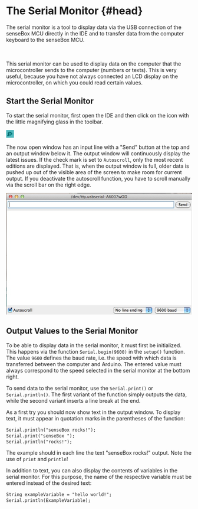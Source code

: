 # The Serial Monitor {#head}

<div class="description">The serial monitor is a tool to display data via the USB connection of the senseBox MCU directly in the IDE and to transfer data from the computer keyboard to the senseBox MCU.
</div>
<div class="line">
    <br>
    <br>
</div>



This serial monitor can be used to display data on the computer that the microcontroller sends to the computer (numbers or texts). This is very useful, because you have not always connected an LCD display on the microcontroller, on which you could read certain values.


## Start the Serial Monitor

To start the serial monitor, first open the IDE and then click on the icon with the little magnifying glass in the toolbar.


![magnifer-symbol](https://github.com/sensebox/resources/raw/master/gitbook_pictures/grundlagen/arduino_magnifying_glass.png)

The now open window has an input line with a "Send" button at the top and an output window below it. The output window will continuously display the latest issues. If the check mark is set to `Autoscroll`, only the most recent editions are displayed. That is, when the output window is full, older data is pushed up out of the visible area of the screen to make room for current output. If you deactivate the autoscroll function, you have to scroll manually via the scroll bar on the right edge.

![serial monitor](https://github.com/sensebox/resources/raw/master/gitbook_pictures/grundlagen/arduino_serial_monitor_mac.jpg)

## Output Values to the Serial Monitor
To be able to display data in the serial monitor, it must first be initialized. This happens via the function  `Serial.begin(9600)` in the `setup()` function.
The value `9600` defines the baud rate, i.e. the speed with which data is transferred between the computer and Arduino. The entered value must always correspond to the speed selected in the serial monitor at the bottom right.


To send data to the serial monitor, use the `Serial.print()` or `Serial.println()`.
The first variant of the function simply outputs the data, while the second variant inserts a line break at the end.



As a first try you should now show text in the output window. To display text, it must appear in quotation marks in the parentheses of the function:

```arduino
Serial.println("senseBox rocks!");
Serial.print("senseBox ");
Serial.println("rocks!");
```

The example should in each line the text "senseBox rocks!" output. Note the use of  `print` and `println`!

In addition to text, you can also display the contents of variables in the serial monitor. For this purpose, the name of the respective variable must be entered instead of the desired text:

```arduino
String exampleVariable = "hello world!";
Serial.println(ExampleVariable);
```
